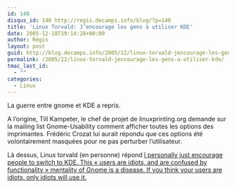 ```yaml
---
id: 140
disqus_id: 140 http://regis.decamps.info/blog/?p=140
title: 'Linux Torvald: J’encourage les gens à utiliser KDE'
date: 2005-12-18T19:14:28+00:00
author: Régis
layout: post
guid: http://blog.decamps.info/2005/12/linux-torvald-jencourage-les-gens-a-utiliser-kde/
permalink: /2005/12/linux-torvald-jencourage-les-gens-a-utiliser-kde/
tmac_last_id:
  - ""
categories:
  - Linux
---
```

La guerre entre gnome et KDE a repris.

A l’origine, Till Kampeter, le chef de projet de linuxprinting.org demande sur la mailing list Gnome-Usability comment afficher toutes les options des imprimantes. Frédéric Crozat lui aurait répondu que ces options été volontairement masquées pour ne pas perturber l’utilisateur.

Là dessus, Linus torvald (en personne) répond [I personally just encourage people to switch to KDE. This « users are idiots, and are confused by functionality » mentality of Gnome is a disease. If you think your users are idiots, only idiots will use it.](http://mail.gnome.org/archives/usability/2005-December/msg00021.html)
